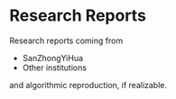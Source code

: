 # Research Reports

Research reports coming from

* SanZhongYiHua
* Other institutions

and algorithmic reproduction, if realizable.
